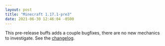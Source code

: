```yaml
---
layout: post
title: "Minecraft 1.17.1-pre3"
date: 2021-06-30 12:46:04 -0500
---
```


This pre-release buffs adds a couple bugfixes, there are no new mechanics to investigate. See the [changelog](https://www.minecraft.net/en-us/article/minecraft-1-17-1-pre-release-2).

